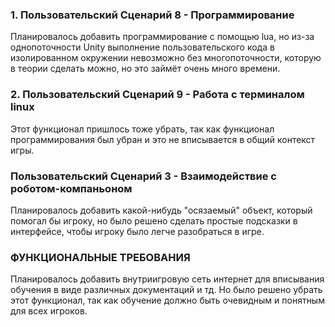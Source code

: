 ### 1. Пользовательский Сценарий 8 - Программирование

Планировалось добавить программирование с помощью lua, но из-за однопоточности Unity выполнение пользовательского кода в изолированном окружении невозможно без многопоточности, которую в теории сделать можно, но это займёт очень много времени.

### 2. Пользовательский Сценарий 9 - Работа с терминалом linux

Этот функционал пришлось тоже убрать, так как функционал программирования был убран и это не вписывается в общий контекст игры.

### Пользовательский Сценарий 3 - Взаимодействие с роботом-компаньоном

Планировалось добавить какой-нибудь "осязаемый" объект, который помогал бы игроку, но было решено сделать простые подсказки в интерфейсе, чтобы игроку было легче разобраться в игре.

### ФУНКЦИОНАЛЬНЫЕ ТРЕБОВАНИЯ

Планировалось добавить внутриигровую сеть интернет для вписывания обучения в виде различных документаций и тд. Но было решено убрать этот функционал, так как обучение должно быть очевидным и понятным для всех игроков.
